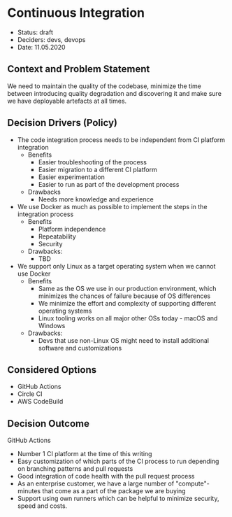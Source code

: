 # Continuous Integration

- Status: draft
- Deciders: devs, devops
- Date: 11.05.2020

## Context and Problem Statement

We need to maintain the quality of the codebase, minimize the time between introducing quality degradation and discovering it and make sure we have deployable artefacts at all times.

## Decision Drivers (Policy)

- The code integration process needs to be independent from CI platform integration
  - Benefits
    - Easier troubleshooting of the process
    - Easier migration to a different CI platform
    - Easier experimentation
    - Easier to run as part of the development process
  - Drawbacks
    - Needs more knowledge and experience
- We use Docker as much as possible to implement the steps in the integration process
  - Benefits
    - Platform independence
    - Repeatability
    - Security
  - Drawbacks:
    - TBD
- We support only Linux as a target operating system when we cannot use Docker
  - Benefits
    - Same as the OS we use in our production environment, which minimizes the chances of failure because of OS differences
    - We minimize the effort and complexity of supporting different operating systems
    - Linux tooling works on all major other OSs today - macOS and Windows
  - Drawbacks:
    - Devs that use non-Linux OS might need to install additional software and customizations

## Considered Options

- GitHub Actions
- Circle CI
- AWS CodeBuild

## Decision Outcome

GitHub Actions

- Number 1 CI platform at the time of this writing
- Easy customization of which parts of the CI process to run depending on branching patterns and pull requests
- Good integration of code health with the pull request process
- As an enterprise customer, we have a large number of "compute"-minutes that come as a part of the package we are buying
- Support using own runners which can be helpful to minimize security, speed and costs.
